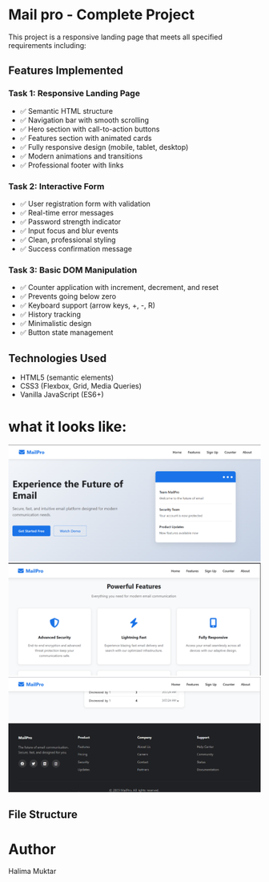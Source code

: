 # Mail pro - Complete Project

This project is a responsive landing page that meets all specified requirements including:

## Features Implemented

### Task 1: Responsive Landing Page
- ✅ Semantic HTML structure
- ✅ Navigation bar with smooth scrolling
- ✅ Hero section with call-to-action buttons
- ✅ Features section with animated cards
- ✅ Fully responsive design (mobile, tablet, desktop)
- ✅ Modern animations and transitions
- ✅ Professional footer with links

### Task 2: Interactive Form
- ✅ User registration form with validation
- ✅ Real-time error messages
- ✅ Password strength indicator
- ✅ Input focus and blur events
- ✅ Clean, professional styling
- ✅ Success confirmation message

### Task 3: Basic DOM Manipulation
- ✅ Counter application with increment, decrement, and reset
- ✅ Prevents going below zero
- ✅ Keyboard support (arrow keys, +, -, R)
- ✅ History tracking
- ✅ Minimalistic design
- ✅ Button state management

## Technologies Used
- HTML5 (semantic elements)
- CSS3 (Flexbox, Grid, Media Queries)
- Vanilla JavaScript (ES6+)

# what it looks like:
![alt text](image.png)
![alt text](image-1.png)
![alt text](image-2.png)

## File Structure


# Author
Halima Muktar 
